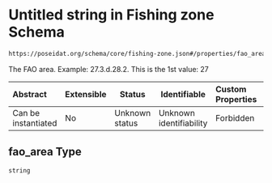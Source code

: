 # Untitled string in Fishing zone Schema

```txt
https://poseidat.org/schema/core/fishing-zone.json#/properties/fao_area
```

The FAO area. Example: 27.3.d.28.2. This is the 1st value: 27


| Abstract            | Extensible | Status         | Identifiable            | Custom Properties | Additional Properties | Access Restrictions | Defined In                                                                   |
| :------------------ | ---------- | -------------- | ----------------------- | :---------------- | --------------------- | ------------------- | ---------------------------------------------------------------------------- |
| Can be instantiated | No         | Unknown status | Unknown identifiability | Forbidden         | Allowed               | none                | [fishing-zone.json\*](schemas/core/fishing-zone.json "open original schema") |

## fao_area Type

`string`
